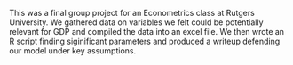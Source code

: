 This was a final group project for an Econometrics class at Rutgers University. We gathered data on variables we felt could be potentially relevant for GDP and compiled the data into an excel file. 
We then wrote an R script finding siginificant parameters and produced a writeup defending our model under key assumptions.
